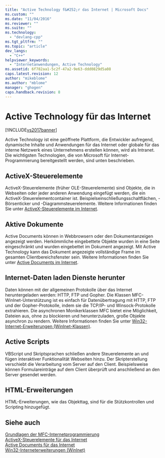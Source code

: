 ```yaml
---
title: "Active Technology f&#252;r das Internet | Microsoft Docs"
ms.custom: ""
ms.date: "11/04/2016"
ms.reviewer: ""
ms.suite: ""
ms.technology: 
  - "devlang-cpp"
ms.tgt_pltfrm: ""
ms.topic: "article"
dev_langs: 
  - "C++"
helpviewer_keywords: 
  - "Internetanwendungen, Active Technology"
ms.assetid: 6f782aa1-5c2f-47a2-9e63-ddd0829d5a08
caps.latest.revision: 12
author: "mikeblome"
ms.author: "mblome"
manager: "ghogen"
caps.handback.revision: 8
---
```

# Active Technology f&#252;r das Internet
[!INCLUDE[vs2017banner](../assembler/inline/includes/vs2017banner.md)]

Active Technology ist eine geöffnete Plattform, die Entwickler aufregend, dynamische Inhalte und Anwendungen für das Internet oder globale für das interne Netzwerk eines Unternehmens erstellen können, wird als Intranet.  Die wichtigsten Technologien, die von Microsoft für Internet\-Programmierung bereitgestellt werden, sind unten beschrieben.  
  
## ActiveX\-Steuerelemente  
 ActiveX\-Steuerelemente \(früher OLE\-Steuerelemente\) sind Objekte, die in Webseiten oder jeder anderen Anwendung eingefügt werden, die ein ActiveX\-Steuerelementcontainer ist.  Beispielseinschließungsschaltflächen, \-Börsenticker und \-Diagrammsteuerelemente.  Weitere Informationen finden Sie unter [ActiveX\-Steuerelemente im Internet](../mfc/activex-controls-on-the-internet.md).  
  
## Aktive Dokumente  
 Active Documents können in Webbrowsern oder den Dokumentanzeigen angezeigt werden.  Herkömmliche eingebettete Objekte wurden in eine Seite eingeschränkt und wurden eingebettet im Dokument angezeigt.  Mit Active Technology kann das Dokument angezeigte vollständige Frame im gesamten Clientbereichsfenster sein.  Weitere Informationen finden Sie unter [Active Documents im Internet](../mfc/active-documents-on-the-internet.md).  
  
## Internet\-Daten laden Dienste herunter  
 Daten können mit der allgemeinen Protokolle über das Internet heruntergeladen werden: HTTP, FTP und Gopher.  Die Klassen MFC\-WinInet\-Unterstützung ist es einfach für Datenübertragung mit HTTP, FTP und der Gopher\-Protokolle, indem sie die TCP\/IP\- und Winsock\-Protokolle extrahieren.  Die asynchronen Monikerklassen MFC bietet eine Möglichkeit, Dateien aus, ohne zu blockieren und herunterzuladen, große Objekte asynchron zu rendern.  Weitere Informationen finden Sie unter [Win32\-Internet\-Erweiterungen \(WinInet\-Klassen\)](../mfc/win32-internet-extensions-wininet.md).  
  
## Active Scripts  
 VBScript und Skriptsprachen schließen andere Steuerelemente an und fügen interaktiver Funktionalität Webseiten hinzu.  Der Skripterstellung verschiebt die Verarbeitung vom Server auf den Client.  Beispielsweise können Formulareinträge auf dem Client überprüft und anschließend an den Server gesendet werden.  
  
## HTML\-Erweiterungen  
 HTML\-Erweiterungen, wie das Objekttag, sind für die Stützkontrollen und Scripting hinzugefügt.  
  
## Siehe auch  
 [Grundlagen der MFC\-Internetprogrammierung](../mfc/mfc-internet-programming-basics.md)   
 [ActiveX\-Steuerelemente für das Internet](../mfc/activex-controls-on-the-internet.md)   
 [Active Documents für das Internet](../mfc/active-documents-on-the-internet.md)   
 [Win32\-Interneterweiterungen \(WinInet\)](../mfc/win32-internet-extensions-wininet.md)